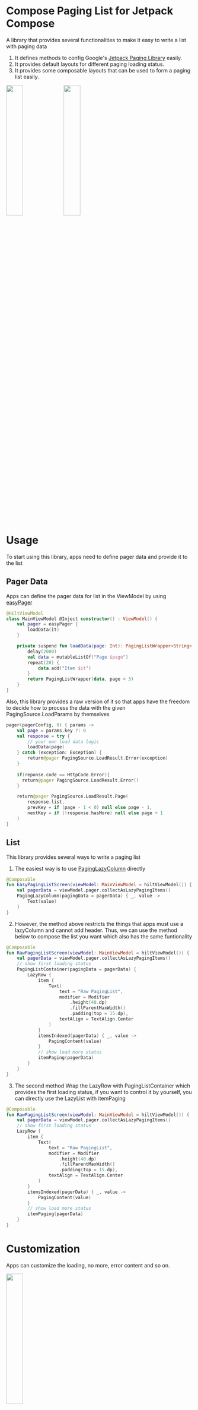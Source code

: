 # Compose Paging List for Jetpack Compose
A library that provides several functionalities to make it easy to write a list with paging data
1. It defines methods to config Google's [Jetpack Paging Library](https://developer.android.com/topic/libraries/architecture/paging/v3-overview) easily.
2. It provides default layouts for different paging loading status.
3. It provides some composable layouts that can be used to form a paging list easily.
   
<img src="media/easylist.gif" width="30%"> <img src="media/errorlist.gif" width="30%">

# Usage
To start using this library, apps need to define pager data and provide it to the list
## Pager Data
Apps can define the pager data for list in the ViewModel by using [easyPager](https://github.com/KevinnZou/compose-pagingList/blob/main/core-paginglist/src/main/java/com/kevinnzou/compose/core/paginglist/EasyPager.kt)
```kotlin
@HiltViewModel
class MainViewModel @Inject constructor() : ViewModel() {
    val pager = easyPager {
        loadData(it)
    }

    private suspend fun loadData(page: Int): PagingListWrapper<String> {
        delay(2000)
        val data = mutableListOf("Page $page")
        repeat(20) {
            data.add("Item $it")
        }
        return PagingListWrapper(data, page < 3)
    }
}
```
Also, this library provides a raw version of it so that apps have the freedom to decide how to process the data with the given PagingSource.LoadParams by themselves
```kotlin
pager(pagerConfig, 0) { params ->
    val page = params.key ?: 0
    val response = try {
        // your own load data logic
        loadData(page)
    } catch (exception: Exception) {
        return@pager PagingSource.LoadResult.Error(exception)
    }
    
    if(reponse.code == HttpCode.Error){
      return@pager PagingSource.LoadResult.Error()
    }

    return@pager PagingSource.LoadResult.Page(
        response.list,
        prevKey = if (page - 1 < 0) null else page - 1,
        nextKey = if (!response.hasMore) null else page + 1
    )
}
```
## List
This library provides several ways to write a paging list
1. The easiest way is to use [PagingLazyColumn](https://github.com/KevinnZou/compose-pagingList/blob/main/core-paginglist/src/main/java/com/kevinnzou/compose/core/paginglist/easylist/PagingLazyColumn.kt) directly
```kotlin
@Composable
fun EasyPagingListScreen(viewModel: MainViewModel = hiltViewModel()) {
    val pagerData = viewModel.pager.collectAsLazyPagingItems()
    PagingLazyColumn(pagingData = pagerData) { _, value ->
        Text(value)
    }
}
```
2. However, the method above restricts the things that apps must use a lazyColumn and cannot add header. Thus, we can use the method below to compose the list you want which also has the same funtionality
```kotlin
@Composable
fun RawPagingListScreen(viewModel: MainViewModel = hiltViewModel()) {
    val pagerData = viewModel.pager.collectAsLazyPagingItems()
    // show first loading status
    PagingListContainer(pagingData = pagerData) {
        LazyRow {
            item {
                Text(
                    text = "Raw PagingList",
                    modifier = Modifier
                        .height(40.dp)
                        .fillParentMaxWidth()
                        .padding(top = 15.dp),
                    textAlign = TextAlign.Center
                )
            }
            itemsIndexed(pagerData) { _, value ->
                PagingContent(value)
            }
            // show load more status
            itemPaging(pagerData)
        }
    }
}
```
3. The second method Wrap the LazyRow with PagingListContainer which provides the first loading status, if you want to control it by yourself, you can directly use the LazyList with itemPaging
```kotlin
@Composable
fun RawPagingListScreen(viewModel: MainViewModel = hiltViewModel()) {
    val pagerData = viewModel.pager.collectAsLazyPagingItems()
    // show first loading status
    LazyRow {
        item {
            Text(
                text = "Raw PagingList",
                modifier = Modifier
                    .height(40.dp)
                    .fillParentMaxWidth()
                    .padding(top = 15.dp),
                textAlign = TextAlign.Center
            )
        }
        itemsIndexed(pagerData) { _, value ->
            PagingContent(value)
        }
        // show load more status
        itemPaging(pagerData)
    }
}
```

# Customization
Apps can customize the loading, no more, error content and so on.

<div align=left><img src="media/custom_loadmore.gif" width="30%"></div>

```kotlin
@Composable
fun <T : Any> PagingLazyColumn(
    modifier: Modifier = Modifier,
    pagingData: LazyPagingItems<T>,
    loadingContent: @Composable (() -> Unit)? = { DefaultLoadingContent() },
    noMoreContent: @Composable (() -> Unit)? = { DefaultNoMoreContent() },
    errorContent: @Composable ((retry: (() -> Unit)?) -> Unit)? = { retry ->
        DefaultErrorContent(
            retry
        )
    },
    refreshingContent: @Composable (() -> Unit)? = { DefaultRefreshingContent() },
    firstLoadErrorContent: @Composable ((retry: (() -> Unit)?) -> Unit)? = { retry ->
        DefaultFirstLoadErrorContent(
            retry
        )
    },
    pagingItemContent: @Composable (index: Int, value: T?) -> Unit,
)
```

```kotlin
@Composable
fun CustomLoadMoreScreen(viewModel: MainViewModel = hiltViewModel()) {
    val pagerData = viewModel.pager.collectAsLazyPagingItems()
    PagingLazyColumn(
        pagingData = pagerData,
        loadingContent = { CustomLoadMoreContent() },
        refreshingContent = { CustomRefreshingContent() }) { _, value ->
        PagingContent(value)
    }
}

@Composable
fun CustomLoadMoreContent() {
    Row(
        modifier = Modifier
            .fillMaxWidth()
            .height(40.dp),
        horizontalArrangement = Arrangement.Center,
        verticalAlignment = Alignment.CenterVertically
    ) {
        LinearProgressIndicator(
            color = Color.Red,
            modifier = Modifier
                .width(100.dp)
                .height(2.dp),
        )
    }
}

@Composable
fun CustomRefreshingContent() {
    Column(
        modifier = Modifier.fillMaxSize(),
        verticalArrangement = Arrangement.Center,
        horizontalAlignment = Alignment.CenterHorizontally
    ) {
        CustomLoadMoreContent()
    }
}
```

# Download
``` kotlin
repositories {
    mavenCentral()
}

dependencies {
    implementation("io.github.kevinnzou:compose-paginglist:<version>")
}

```

# License
Compose PagingList is distributed under the terms of the Apache License (Version 2.0). See the [license](https://github.com/KevinnZou/compose-pagingList/blob/main/LICENSE) for more information.
